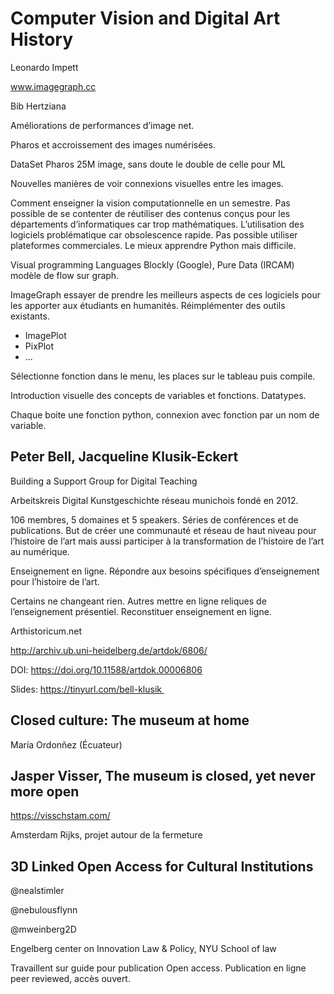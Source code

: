 #  Computer Vision and Digital Art History

Leonardo Impett

www.imagegraph.cc

Bib Hertziana

Améliorations de performances d’image net.

Pharos et accroissement des images numérisées.

DataSet Pharos 25M image, sans doute le double de celle pour ML

Nouvelles manières de voir connexions visuelles entre les images.

Comment enseigner la vision computationnelle en un semestre. Pas possible de se contenter de réutiliser des contenus conçus pour les départements d’informatiques car trop mathématiques. L’utilisation des logiciels problématique car obsolescence rapide. Pas possible utiliser plateformes commerciales. Le mieux apprendre Python mais difficile.

Visual programming Languages Blockly (Google), Pure Data (IRCAM) modèle de flow sur graph.

ImageGraph essayer de prendre les meilleurs aspects de ces logiciels pour les apporter aux étudiants en humanités. Réimplémenter des outils existants.

- ImagePlot
- PixPlot
- ...

Sélectionne fonction dans le menu, les places sur le tableau puis compile.

Introduction visuelle des concepts de variables et fonctions. Datatypes.

Chaque boite une fonction python, connexion avec fonction par un nom de variable.

## Peter Bell, Jacqueline Klusik-Eckert

Building a Support Group for Digital Teaching

Arbeitskreis Digital Kunstgeschichte réseau munichois fondé en 2012.

106 membres, 5 domaines et 5 speakers. Séries de conférences et de publications. But de créer une communauté et réseau de haut niveau pour l’histoire de l’art mais aussi participer à la transformation de l’histoire de l’art au numérique.

Enseignement en ligne. Répondre aux besoins spécifiques d’enseignement pour l’histoire de l’art.

Certains ne changeant rien. Autres mettre en ligne reliques de l’enseignement présentiel. Reconstituer enseignement en ligne.

Arthistoricum.net

http://archiv.ub.uni-heidelberg.de/artdok/6806/

DOI: https://doi.org/10.11588/artdok.00006806

Slides: https://tinyurl.com/bell-klusik 

## Closed culture: The museum at home

María Ordonñez (Écuateur)

## Jasper Visser, The museum is closed, yet never more open

https://visschstam.com/

Amsterdam Rijks, projet autour de la fermeture

## 3D Linked Open Access for Cultural Institutions

@nealstimler

@nebulousflynn

@mweinberg2D

Engelberg center on Innovation Law & Policy, NYU School of law

Travaillent sur guide pour publication Open access. Publication en ligne peer reviewed, accès ouvert.

